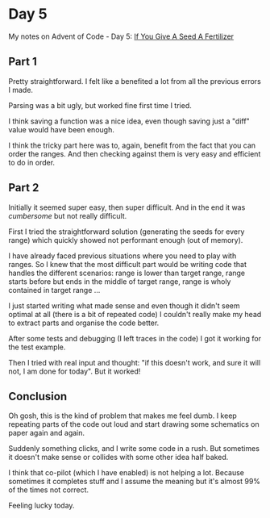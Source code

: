 # Day 5

My notes on Advent of Code - Day 5: [If You Give A Seed A Fertilizer](https://adventofcode.com/2023/day/5)

## Part 1

Pretty straightforward. I felt like a benefited a lot from all the previous errors I made.

Parsing was a bit ugly, but worked fine first time I tried.

I think saving a function was a nice idea, even though saving just a "diff" value would have been enough.

I think the tricky part here was to, again, benefit from the fact that you can order the ranges. And then checking against them is very easy and efficient to do in order.

## Part 2

Initially it seemed super easy, then super difficult. And in the end it was _cumbersome_ but not really difficult.

First I tried the straightforward solution (generating the seeds for every range) which quickly showed not performant enough (out of memory).

I have already faced previous situations where you need to play with ranges. So I knew that the most difficult part would be writing code that handles the different scenarios: range is lower than target range, range starts before but ends in the middle of target range, range is wholy contained in target range ...

I just started writing what made sense and even though it didn't seem optimal at all (there is a bit of repeated code) I couldn't really make my head to extract parts and organise the code better.

After some tests and debugging (I left traces in the code) I got it working for the test example.

Then I tried with real input and thought: "if this doesn't work, and sure it will not, I am done for today". But it worked!

## Conclusion

Oh gosh, this is the kind of problem that makes me feel dumb. I keep repeating parts of the code out loud and start drawing some schematics on paper again and again.

Suddenly something clicks, and I write some code in a rush. But sometimes it doesn't make sense or collides with some other idea half baked.

I think that co-pilot (which I have enabled) is not helping a lot. Because sometimes it completes stuff and I assume the meaning but it's almost 99% of the times not correct.

Feeling lucky today.
